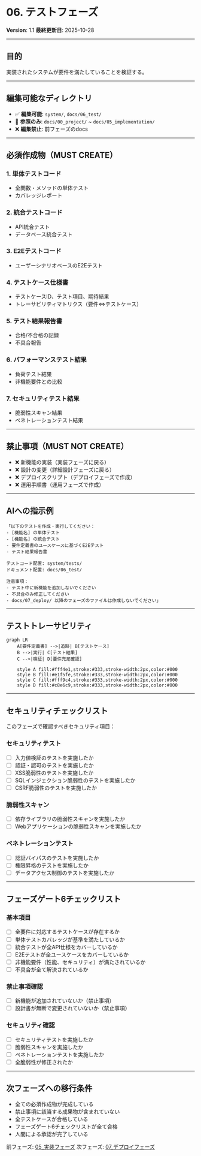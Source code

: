 # 06. テストフェーズ

**Version**: 1.1
**最終更新日**: 2025-10-28

---

## 目的

実装されたシステムが要件を満たしていることを検証する。

---

## 編集可能なディレクトリ

- ✅ **編集可能**: `system/`, `docs/06_test/`
- 📖 **参照のみ**: `docs/00_project/` ~ `docs/05_implementation/`
- ❌ **編集禁止**: 前フェーズのdocs

---

## 必須作成物（MUST CREATE）

### 1. 単体テストコード
- 全関数・メソッドの単体テスト
- カバレッジレポート

### 2. 統合テストコード
- API統合テスト
- データベース統合テスト

### 3. E2Eテストコード
- ユーザーシナリオベースのE2Eテスト

### 4. テストケース仕様書
- テストケースID、テスト項目、期待結果
- トレーサビリティマトリクス（要件⇔テストケース）

### 5. テスト結果報告書
- 合格/不合格の記録
- 不具合報告

### 6. パフォーマンステスト結果
- 負荷テスト結果
- 非機能要件との比較

### 7. セキュリティテスト結果
- 脆弱性スキャン結果
- ペネトレーションテスト結果

---

## 禁止事項（MUST NOT CREATE）

- ❌ 新機能の実装（実装フェーズに戻る）
- ❌ 設計の変更（詳細設計フェーズに戻る）
- ❌ デプロイスクリプト（デプロイフェーズで作成）
- ❌ 運用手順書（運用フェーズで作成）

---

## AIへの指示例

```
「以下のテストを作成・実行してください：
- [機能名] の単体テスト
- [機能名] の統合テスト
- 要件定義書のユースケースに基づくE2Eテスト
- テスト結果報告書

テストコード配置: system/tests/
ドキュメント配置: docs/06_test/

注意事項：
- テスト中に新機能を追加しないでください
- 不具合のみ修正してください
- docs/07_deploy/ 以降のフェーズのファイルは作成しないでください」
```

---

## テストトレーサビリティ

```mermaid
graph LR
    A[要件定義書] -->|追跡| B[テストケース]
    B -->|実行| C[テスト結果]
    C -->|検証| D[要件充足確認]

    style A fill:#fff4e1,stroke:#333,stroke-width:2px,color:#000
    style B fill:#e1f5fe,stroke:#333,stroke-width:2px,color:#000
    style C fill:#fff9c4,stroke:#333,stroke-width:2px,color:#000
    style D fill:#c8e6c9,stroke:#333,stroke-width:2px,color:#000
```

---

## セキュリティチェックリスト

このフェーズで確認すべきセキュリティ項目：

### セキュリティテスト
- [ ] 入力値検証のテストを実施したか
- [ ] 認証・認可のテストを実施したか
- [ ] XSS脆弱性のテストを実施したか
- [ ] SQLインジェクション脆弱性のテストを実施したか
- [ ] CSRF脆弱性のテストを実施したか

### 脆弱性スキャン
- [ ] 依存ライブラリの脆弱性スキャンを実施したか
- [ ] Webアプリケーションの脆弱性スキャンを実施したか

### ペネトレーションテスト
- [ ] 認証バイパスのテストを実施したか
- [ ] 権限昇格のテストを実施したか
- [ ] データアクセス制御のテストを実施したか

---

## フェーズゲート6チェックリスト

### 基本項目
- [ ] 全要件に対応するテストケースが存在するか
- [ ] 単体テストカバレッジが基準を満たしているか
- [ ] 統合テストが全API仕様をカバーしているか
- [ ] E2Eテストが全ユースケースをカバーしているか
- [ ] 非機能要件（性能、セキュリティ）が満たされているか
- [ ] 不具合が全て解決されているか

### 禁止事項確認
- [ ] 新機能が追加されていないか（禁止事項）
- [ ] 設計書が無断で変更されていないか（禁止事項）

### セキュリティ確認
- [ ] セキュリティテストを実施したか
- [ ] 脆弱性スキャンを実施したか
- [ ] ペネトレーションテストを実施したか
- [ ] 全脆弱性が修正されたか

---

## 次フェーズへの移行条件

- 全ての必須作成物が完成している
- 禁止事項に該当する成果物が含まれていない
- 全テストケースが合格している
- フェーズゲート6チェックリストが全て合格
- 人間による承認が完了している

前フェーズ: [05_実装フェーズ](./05_実装フェーズ.md)
次フェーズ: [07_デプロイフェーズ](./07_デプロイフェーズ.md)
